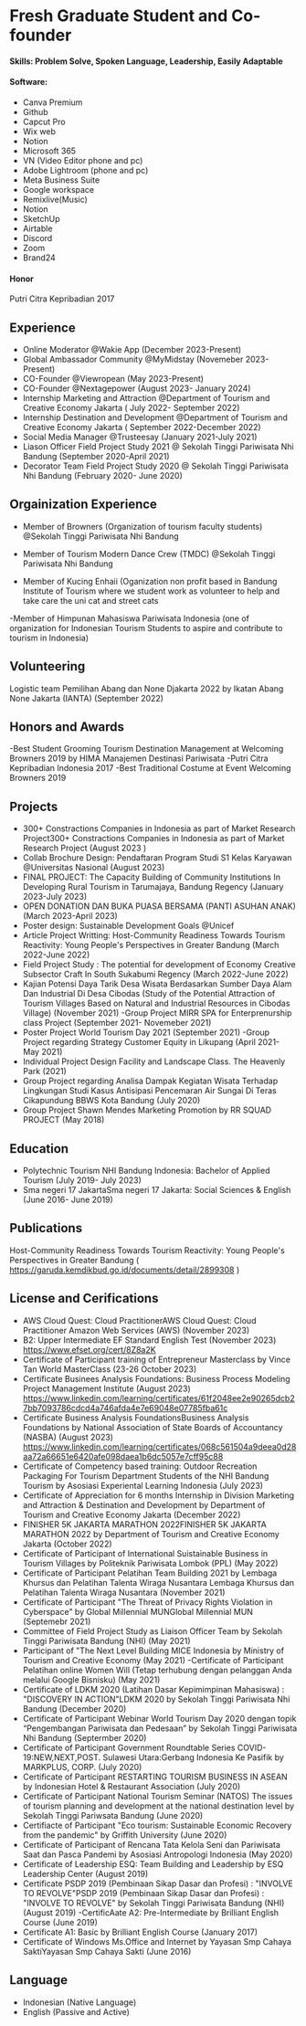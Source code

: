 # Fresh Graduate Student and Co-founder 
#### Skills: Problem Solve, Spoken Language, Leadership, Easily Adaptable 
#### Software: 
- Canva Premium
- Github
- Capcut Pro
- Wix web 
- Notion
- Microsoft 365
- VN (Video Editor phone and pc)
- Adobe Lightroom (phone and pc)
- Meta Business Suite 
- Google workspace
- Remixlive(Music)
- Notion
- SketchUp
- Airtable
- Discord
- Zoom
- Brand24

#### Honor
Putri Citra Kepribadian 2017 

## Experience
- Online Moderator @Wakie App (December 2023-Present)
- Global Ambassador Community @MyMidstay (Novemeber 2023-Present) 
- CO-Founder @Viewropean (May 2023-Present)
- CO-Founder @Nextagepower (August 2023- January 2024)
- Internship Marketing and Attraction @Department of Tourism and Creative Economy Jakarta ( July 2022- September 2022)
- Internship Destination and Development @Department of Tourism and Creative Economy Jakarta ( September 2022-December 2022)
- Social Media Manager @Trusteesay (January 2021-July 2021)
- Liason Officer Field Project Study 2021 @ Sekolah Tinggi Pariwisata Nhi Bandung (September 2020-April 2021)
- Decorator Team Field Project Study 2020 @ Sekolah Tinggi Pariwisata Nhi Bandung (February 2020- June 2020)

## Orgainization Experience 
- Member of Browners (Organization of tourism faculty students) @Sekolah Tinggi Pariwisata Nhi Bandung
  
- Member of Tourism Modern Dance Crew (TMDC)  @Sekolah Tinggi Pariwisata Nhi Bandung
  
- Member of Kucing Enhaii (Oganization non profit based in Bandung Institute of Tourism where we student work as volunteer to help and take care
 the uni cat and street cats

-Member of Himpunan Mahasiswa Pariwisata Indonesia (one of organization for Indonesian Tourism Students to aspire and contribute to tourism in Indonesia)

## Volunteering
Logistic team Pemilihan Abang dan None Djakarta  2022 by Ikatan Abang None Jakarta (IANTA)
(September 2022)

## Honors and Awards
-Best Student Grooming Tourism Destination Management at Welcoming Browners 2019 by HIMA Manajemen Destinasi Pariwisata 
-Putri Citra Kepribadian Indonesia 2017
-Best Traditional Costume at Event Welcoming Browners 2019

## Projects 
- 300+ Constractions Companies in Indonesia as part of Market Research Project300+ Constractions Companies in Indonesia as part of Market Research Project
(August 2023 )
- Collab Brochure Design: Pendaftaran Program Studi S1 Kelas Karyawan @Universitas Nasional
(August 2023)
- FINAL PROJECT: The Capacity Building of Community Institutions In Developing Rural Tourism in Tarumajaya, Bandung Regency 
(January 2023-July 2023)
- OPEN DONATION DAN BUKA PUASA BERSAMA (PANTI ASUHAN ANAK)
(March 2023-April 2023)
- Poster design: Sustainable Development Goals @Unicef
- Article Project Writting: Host-Community Readiness Towards Tourism Reactivity: Young People's Perspectives in Greater Bandung
(March 2022-June 2022)
- Field Project Study : The potential for development of Economy Creative Subsector Craft In South Sukabumi Regency
(March 2022-June 2022)
- Kajian Potensi Daya Tarik Desa Wisata Berdasarkan Sumber Daya Alam Dan Industrial Di Desa Cibodas 
(Study of the Potential Attraction of Tourism Villages Based on Natural and Industrial Resources in Cibodas Village)
(November 2021)
-Group Project MIRR SPA for Enterprenurship class Project
(September 2021- Novemeber 2021) 
- Poster Project World Tourism Day 2021
(September 2021) 
-Group Project regarding Strategy Customer Equity in Likupang
(April 2021- May 2021)
- Individual Project Design Facility and Landscape Class. The Heavenly Park
(2021)
- Group Project regarding Analisa Dampak Kegiatan Wisata Terhadap Lingkungan Studi Kasus Antisipasi Pencemaran Air Sungai 
Di Teras Cikapundung BBWS Kota Bandung
(July 2020)
- Group Project Shawn Mendes Marketing Promotion by RR SQUAD PROJECT
(May 2018)

## Education
- Polytechnic Tourism NHI Bandung Indonesia: Bachelor of Applied Tourism
(July 2019- July 2023)
- Sma negeri 17 JakartaSma negeri 17 Jakarta: Social Sciences & English 
(June 2016- June 2019)

## Publications
Host-Community Readiness Towards Tourism Reactivity: Young People's Perspectives in Greater Bandung
( https://garuda.kemdikbud.go.id/documents/detail/2899308 )

## License and Cerifications 
- AWS Cloud Quest: Cloud PractitionerAWS Cloud Quest: Cloud Practitioner
Amazon Web Services (AWS)
 (November 2023)
- B2: Upper Intermediate  EF Standard English Test 
(November 2023) 
https://www.efset.org/cert/8Z8a2K
- Certificate of Participant training of Entrepreneur Masterclass by Vince Tan World MasterClass
(23-26 October 2023)
- Certificate Businees Analysis Foundations: Business Process Modeling Project Management Institute
  (August 2023)
  https://www.linkedin.com/learning/certificates/61f2048ee2e90265dcb27bb7093786cdcd4a746afda4e7e69048e07785fba61c
- Certificate Business Analysis FoundationsBusiness Analysis Foundations by National Association of State Boards of Accountancy (NASBA)
(August 2023) 
https://www.linkedin.com/learning/certificates/068c561504a9deea0d28aa72a66651e6420afe098daea1b6dc5057e7cff95c88
- Certificate of Competency based training: Outdoor Recreation Packaging For Tourism Department Students of the NHI Bandung Tourism
by Asosiasi Experiental Learning Indonesia
(July 2023)
- Certificate of Appreciation for 6 months Internship in Division Marketing and Attraction & Destination and Development by Department of Tourism and Creative Economy Jakarta
(December 2022)
- FINISHER 5K JAKARTA MARATHON 2022FINISHER 5K JAKARTA MARATHON 2022 by Department of Tourism and Creative Economy Jakarta
(October 2022)
- Certificate of Participant of International Suistainable Business in Tourism Villages by Politeknik Pariwisata Lombok (PPL)
(May 2022)
- Certificate of Participant Pelatihan Team Building 2021 by Lembaga Khursus dan Pelatihan Talenta Wiraga Nusantara Lembaga Khursus
 dan Pelatihan Talenta Wiraga Nusantara 
(November 2021)
- Certificate of Participant  "The Threat of Privacy Rights Violation in Cyberspace" by Global Millennial MUNGlobal Millennial MUN
(Septemebr 2021)
- Committee of Field Project Study as Liaison Officer Team  by Sekolah Tinggi Pariwisata Bandung (NHI)
(May 2021)
- Participant of "The Next Level Building MICE Indonesia by Ministry of Tourism and Creative Economy
(May 2021)
-Certificate of Participant Pelatihan online Women Will (Tetap terhubung dengan pelanggan Anda melalui Google Bisnisku)
(May 2021)
- Certificate of LDKM 2020 (Latihan Dasar Kepimimpinan Mahasiswa) : "DISCOVERY IN ACTION"LDKM 2020 by  Sekolah Tinggi Pariwisata Nhi Bandung
(December 2020)
- Certificate of Participant Webinar World Tourism Day 2020 dengan topik “Pengembangan Pariwisata dan Pedesaan” by  Sekolah Tinggi Pariwisata Nhi Bandung
(Septermber 2020)
- Certificate of Participant Government Roundtable Series COVID-19:NEW,NEXT,POST. Sulawesi Utara:Gerbang Indonesia Ke Pasifik by  MARKPLUS, CORP.
(July 2020)
- Certificate of Participant RESTARTING TOURISM BUSINESS IN ASEAN by Indonesian Hotel & Restaurant Association 
(July 2020)
- Certificate of Participant National Tourism Seminar (NATOS) The issues of tourism planning and development at the national destination level
by Sekolah Tinggi Pariwsata Bandung
(June 2020)
- Certifiacte of Participant "Eco tourism: Sustainable Economic Recovery from the pandemic" by Griffith University
(June 2020)
- Certificate of Participant of Rencana Tata Kelola Seni dan Pariwisata Saat dan Pasca Pandemi by  Asosiasi Antropologi Indonesia
(May 2020)
- Certificate of Leadership ESQ: Team Building and Leadership  by ESQ Leadership Center
(August 2019)
- Certificate PSDP 2019 (Pembinaan Sikap Dasar dan Profesi) : "INVOLVE TO REVOLVE"PSDP 2019 (Pembinaan Sikap Dasar dan Profesi) :
 "INVOLVE TO REVOLVE" by Sekolah Tinggi Pariwisata Bandung (NHI)
(August 2019)
-CertificAate A2: Pre-Intermediate by Brilliant English Course
(June 2019) 
- Certificate A1: Basic by Brilliant English Course
(January  2017)
- Certificate of Windows Ms.Office and Internet by Yayasan Smp Cahaya SaktiYayasan Smp Cahaya Sakti
(June 2016)

## Language 
- Indonesian (Native Language)
- English (Passive and Active)





